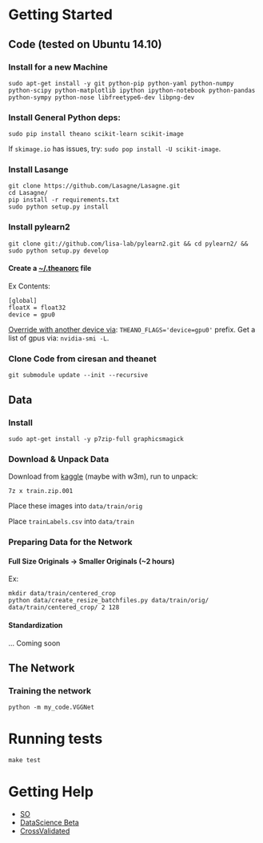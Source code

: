 # Getting Started

## Code (tested on Ubuntu 14.10)

### Install for a new Machine

`sudo apt-get install -y git python-pip python-yaml python-numpy python-scipy python-matplotlib ipython ipython-notebook python-pandas python-sympy python-nose libfreetype6-dev libpng-dev`

### Install General Python deps:

`sudo pip install theano scikit-learn scikit-image`

If `skimage.io` has issues, try: `sudo pop install -U scikit-image`.

### Install Lasange

```
git clone https://github.com/Lasagne/Lasagne.git
cd Lasagne/
pip install -r requirements.txt
sudo python setup.py install
```

### Install pylearn2

```
git clone git://github.com/lisa-lab/pylearn2.git && cd pylearn2/ && sudo python setup.py develop
```

#### Create a [~/.theanorc](http://deeplearning.net/software/theano/library/config.html) file

Ex Contents:

```
[global]
floatX = float32
device = gpu0

```

[Override with another device via](http://deeplearning.net/software/theano/library/config.html): `THEANO_FLAGS='device=gpu0'` prefix. Get a list of gpus via: `nvidia-smi -L`.

### Clone Code from ciresan and theanet

`git submodule update --init --recursive`

## Data

### Install

`sudo apt-get install -y p7zip-full graphicsmagick`

### Download & Unpack Data

Download from [kaggle](https://www.kaggle.com/c/diabetic-retinopathy-detection/data?trainLabels.csv.zip) (maybe with w3m), run to unpack:

`7z x train.zip.001`

Place these images into `data/train/orig`

Place `trainLabels.csv` into `data/train`

### Preparing Data for the Network

#### Full Size Originals -> Smaller Originals (~2 hours)

Ex:

```
mkdir data/train/centered_crop
python data/create_resize_batchfiles.py data/train/orig/ data/train/centered_crop/ 2 128
```

#### Standardization

... Coming soon

## The Network

### Training the network

`python -m my_code.VGGNet`

# Running tests

`make test`

# Getting Help

- [SO](http://stackoverflow.com/questions/tagged/neural-network)
- [DataScience Beta](http://datascience.stackexchange.com/questions/tagged/deep-learning)
- [CrossValidated](http://stats.stackexchange.com/questions/tagged/deep-learning)
